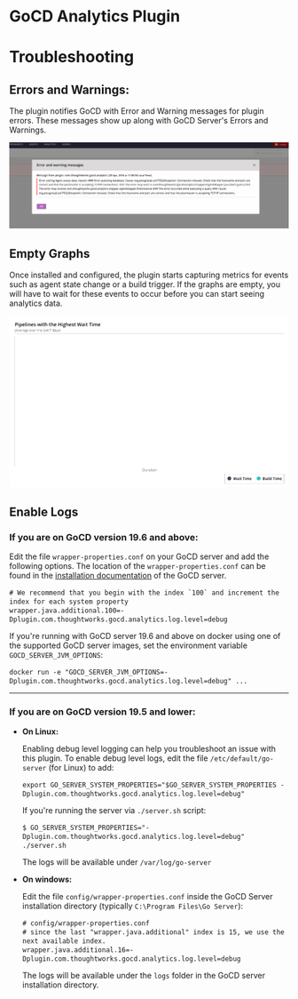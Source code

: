# GoCD Analytics Plugin

# Troubleshooting

## Errors and Warnings:

The plugin notifies GoCD with Error and Warning messages for plugin errors. These messages show up along with GoCD Server's Errors and Warnings.

![Errors and Warnings messages](images/errors_and_warnings.png)

## Empty Graphs

Once installed and configured, the plugin starts capturing metrics for events such as agent state change or a build trigger. If the graphs are empty, you will have to wait for these events to occur before you can start seeing analytics data.

![Errors and Warnings messages](images/empty_graphs.png)


## Enable Logs

### If you are on GoCD version 19.6 and above:

Edit the file `wrapper-properties.conf` on your GoCD server and add the following options. The location of the `wrapper-properties.conf` can be found in the [installation documentation](https://docs.gocd.org/current/installation/installing_go_server.html) of the GoCD server.

 ```properties
# We recommend that you begin with the index `100` and increment the index for each system property
wrapper.java.additional.100=-Dplugin.com.thoughtworks.gocd.analytics.log.level=debug
```

If you're running with GoCD server 19.6 and above on docker using one of the supported GoCD server images, set the environment variable `GOCD_SERVER_JVM_OPTIONS`:

 ```shell
docker run -e "GOCD_SERVER_JVM_OPTIONS=-Dplugin.com.thoughtworks.gocd.analytics.log.level=debug" ...
```

---

### If you are on GoCD version 19.5 and lower:

* **On Linux:**

    Enabling debug level logging can help you troubleshoot an issue with this plugin. To enable debug level logs, edit the file `/etc/default/go-server` (for Linux) to add:

    ```shell
    export GO_SERVER_SYSTEM_PROPERTIES="$GO_SERVER_SYSTEM_PROPERTIES -Dplugin.com.thoughtworks.gocd.analytics.log.level=debug"
    ```

    If you're running the server via `./server.sh` script:

    ```shell
    $ GO_SERVER_SYSTEM_PROPERTIES="-Dplugin.com.thoughtworks.gocd.analytics.log.level=debug" ./server.sh
    ```

    The logs will be available under `/var/log/go-server`

* **On windows:**

    Edit the file `config/wrapper-properties.conf` inside the GoCD Server installation directory (typically `C:\Program Files\Go Server`):

    ```
    # config/wrapper-properties.conf
    # since the last "wrapper.java.additional" index is 15, we use the next available index.
    wrapper.java.additional.16=-Dplugin.com.thoughtworks.gocd.analytics.log.level=debug
    ```

    The logs will be available under the `logs` folder in the GoCD server installation directory.
